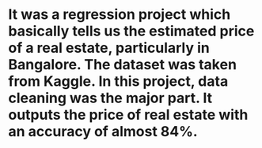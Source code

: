 # It was a regression project which basically tells us the estimated price of a real estate, particularly in Bangalore. The dataset was taken from Kaggle. In this project, data cleaning was the major part. It outputs the price of real estate with an accuracy of almost 84%.
